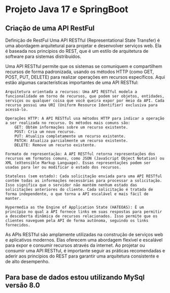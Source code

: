 # Projeto Java 17 e SpringBoot

## Criação de uma API RestFul
Definição de RestFul
Uma API RESTful (Representational State Transfer) é uma abordagem arquitetural para projetar e desenvolver serviços web. Ela é baseada nos princípios do REST, que é um estilo de arquitetura de software para sistemas distribuídos.

Uma API RESTful permite que os sistemas se comuniquem e compartilhem recursos de forma padronizada, usando os métodos HTTP (como GET, POST, PUT, DELETE) para realizar operações em recursos específicos. Aqui estão algumas características importantes de uma API RESTful:

    Arquitetura orientada a recursos: Uma API RESTful modela a funcionalidade em torno de recursos, que podem ser objetos, entidades, serviços ou qualquer coisa que você queira expor por meio da API. Cada recurso possui uma URI (Uniform Resource Identifier) exclusiva para acessá-lo.

    Operações HTTP: A API RESTful usa métodos HTTP para indicar a operação a ser realizada no recurso. Os métodos mais comuns são:
        GET: Obtém informações sobre um recurso existente.
        POST: Cria um novo recurso.
        PUT: Atualiza completamente um recurso existente.
        PATCH: Atualiza parcialmente um recurso existente.
        DELETE: Remove um recurso existente.

    Formato de representação: A API RESTful retorna representações dos recursos em formatos comuns, como JSON (JavaScript Object Notation) ou XML (eXtensible Markup Language). Essas representações podem ser usadas para ler ou modificar o estado dos recursos.

    Stateless (sem estado): Cada solicitação enviada para uma API RESTful contém todas as informações necessárias para processar a solicitação. Isso significa que o servidor não mantém nenhum estado das solicitações anteriores do cliente. Cada solicitação é tratada de forma independente, o que torna a API escalável e mais fácil de manter.

    Hypermedia as the Engine of Application State (HATEOAS): É um princípio no qual a API fornece links em suas respostas para permitir a descoberta dinâmica de recursos relacionados. Isso permite que os clientes naveguem pela API de forma autônoma, seguindo os links fornecidos.

As APIs RESTful são amplamente utilizadas na construção de serviços web e aplicativos modernos. Elas oferecem uma abordagem flexível e escalável para expor e consumir recursos através da internet. Ao projetar ou consumir uma API RESTful, é importante seguir as práticas recomendadas e aderir aos princípios do REST para garantir uma arquitetura consistente e de alto desempenho.


## Para base de dados estou utilizando MySql versão 8.0

